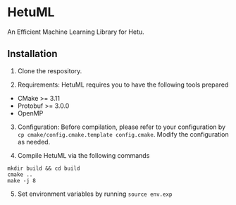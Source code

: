 # HetuML

An Efficient Machine Learning Library for Hetu.

## Installation

1. Clone the respository.

2. Requirements: HetuML requires you to have the following tools prepared
- CMake >= 3.11
- Protobuf >= 3.0.0
- OpenMP

3. Configuration: Before compilation, please refer to your configuration by `cp cmake/config.cmake.template config.cmake`. Modify the configuration as needed.

4. Compile HetuML via the following commands
```shell
mkdir build && cd build
cmake ..
make -j 8
```

5. Set environment variables by running `source env.exp`
